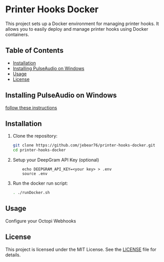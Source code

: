 # Printer Hooks Docker

This project sets up a Docker environment for managing printer hooks. It allows you to easily deploy and manage printer hooks using Docker containers.

## Table of Contents
- [Installation](#installation)
- [Installing PulseAudio on Windows](#Installing%20PulseAudio%20on%20Windows)
- [Usage](#usage)
- [License](#license)

## Installing PulseAudio on Windows
[follow these instructions](https://gist.github.com/Stormwind99/e5ffc026a44ec2374f92864652d94854)  

## Installation
1. Clone the repository:
    ```sh
    git clone https://github.com/jebear76/printer-hooks-docker.git
    cd printer-hooks-docker
    ```  

3. Setup your DeepGram API Key (optional)  
    ```
        echo DEEPGRAM_API_KEY=<your key> > .env
        source .env
    ```  

3. Run the docker run script:
    ```sh
    . ./runDocker.sh
    ```  

## Usage

Configure your Octopi Webhooks

## License

This project is licensed under the MIT License. See the [LICENSE](LICENSE) file for details.